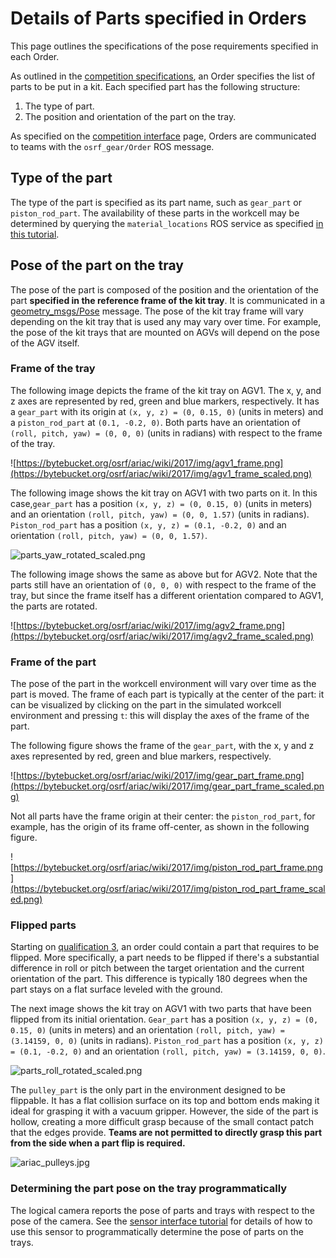 # Details of Parts specified in Orders
This page outlines the specifications of the pose requirements specified in each Order.

As outlined in the [competition specifications](http://wiki.ros.org/ariac/Tutorials/SensorInterface#Logical_camera), an Order specifies the list of parts to be put in a kit.
Each specified part has the following structure:

1.  The type of part.
1.  The position and orientation of the part on the tray.

As specified on the [competition interface](https://bitbucket.org/osrf/ariac/wiki/2017/competition_interface_documentation) page, Orders are communicated to teams with the `osrf_gear/Order` ROS message.

## Type of the part
The type of the part is specified as its part name, such as `gear_part` or `piston_rod_part`.
The availability of these parts in the workcell may be determined by querying the `material_locations` ROS service as specified [in this tutorial](http://wiki.ros.org/ariac/Tutorials/GEARInterface#Querying_storage_locations_of_parts).

## Pose of the part on the tray
The pose of the part is composed of the position and the orientation of the part **specified in the reference frame of the kit tray**.
It is communicated in a [geometry_msgs/Pose](http://docs.ros.org/kinetic/api/geometry_msgs/html/msg/Pose.html) message.
The pose of the kit tray frame will vary depending on the kit tray that is used any may vary over time.
For example, the pose of the kit trays that are mounted on AGVs will depend on the pose of the AGV itself.

### Frame of the tray
The following image depicts the frame of the kit tray on AGV1.
The x, y, and z axes are represented by red, green and blue markers, respectively.
It has a `gear_part` with its origin at `(x, y, z) = (0, 0.15, 0)` (units in meters) and a `piston_rod_part` at `(0.1, -0.2, 0)`.
Both parts have an orientation of `(roll, pitch, yaw) = (0, 0, 0)` (units in radians) with respect to the frame of the tray.

![https://bytebucket.org/osrf/ariac/wiki/2017/img/agv1_frame.png](https://bytebucket.org/osrf/ariac/wiki/2017/img/agv1_frame_scaled.png)

The following image shows the kit tray on AGV1 with two parts on it. In this case,`gear_part` has a position `(x, y, z) = (0, 0.15, 0)` (units in meters) and an orientation `(roll, pitch, yaw) = (0, 0, 1.57)` (units in radians). `Piston_rod_part` has a position `(x, y, z) = (0.1, -0.2, 0)` and an orientation `(roll, pitch, yaw) = (0, 0, 1.57)`.

![parts_yaw_rotated_scaled.png](https://bitbucket.org/repo/pB4bBb/images/935090825-parts_yaw_rotated_scaled.png)

The following image shows the same as above but for AGV2.
Note that the parts still have an orientation of `(0, 0, 0)` with respect to the frame of the tray, but since the frame itself has a different orientation compared to AGV1, the parts are rotated.

![https://bytebucket.org/osrf/ariac/wiki/2017/img/agv2_frame.png](https://bytebucket.org/osrf/ariac/wiki/2017/img/agv2_frame_scaled.png)

### Frame of the part
The pose of the part in the workcell environment will vary over time as the part is moved.
The frame of each part is typically at the center of the part: it can be visualized by clicking on the part in the simulated workcell environment and pressing `t`: this will display the axes of the frame of the part.

The following figure shows the frame of the `gear_part`, with the x, y and z axes represented by red, green and blue markers, respectively.

![https://bytebucket.org/osrf/ariac/wiki/2017/img/gear_part_frame.png](https://bytebucket.org/osrf/ariac/wiki/2017/img/gear_part_frame_scaled.png)

Not all parts have the frame origin at their center: the `piston_rod_part`, for example, has the origin of its frame off-center, as shown in the following figure.

![https://bytebucket.org/osrf/ariac/wiki/2017/img/piston_rod_part_frame.png](https://bytebucket.org/osrf/ariac/wiki/2017/img/piston_rod_part_frame_scaled.png)

### Flipped parts

Starting on [qualification 3](https://bitbucket.org/osrf/ariac/wiki/2017/qualifiers/qual3), an order could contain a part that requires to be flipped. More specifically, a part needs to be flipped if there's a substantial difference in roll or pitch between the target orientation and the current orientation of the part. This difference is typically 180 degrees when the part stays on a flat surface leveled with the ground.

The next image shows the kit tray on AGV1 with two parts that have been flipped from its initial orientation. `Gear_part` has a position `(x, y, z) = (0, 0.15, 0)` (units in meters) and an orientation `(roll, pitch, yaw) = (3.14159, 0, 0)` (units in radians). `Piston_rod_part` has a position `(x, y, z) = (0.1, -0.2, 0)` and an orientation `(roll, pitch, yaw) = (3.14159, 0, 0)`.

![parts_roll_rotated_scaled.png](https://bitbucket.org/repo/pB4bBb/images/1537517128-parts_roll_rotated_scaled.png)

The `pulley_part` is the only part in the environment designed to be flippable. It has a flat collision surface on its top and bottom ends making it ideal for grasping it with a vacuum gripper. However, the side of the part is hollow, creating a more difficult grasp because of the small contact patch that the edges provide. **Teams are not permitted to directly grasp this part from the side when a part flip is required.**

![ariac_pulleys.jpg](https://bitbucket.org/repo/pB4bBb/images/2196372247-ariac_pulleys.jpg)

### Determining the part pose on the tray programmatically
The logical camera reports the pose of parts and trays with respect to the pose of the camera.
See the [sensor interface tutorial](http://wiki.ros.org/ariac/Tutorials/SensorInterface#Logical_camera) for details of how to use this sensor to programmatically determine the pose of parts on the trays.
